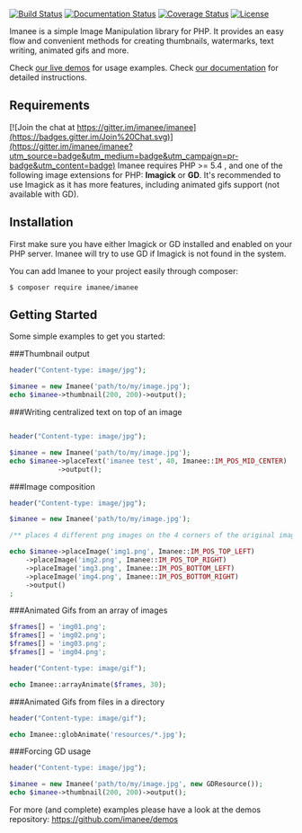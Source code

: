 [![Build Status](https://travis-ci.org/imanee/imanee.svg?branch=master)](https://travis-ci.org/imanee/imanee)
[![Documentation Status](https://readthedocs.org/projects/imanee/badge/?version=latest)](https://readthedocs.org/projects/imanee/?badge=latest)
[![Coverage Status](https://coveralls.io/repos/imanee/imanee/badge.svg?branch=master&service=github)](https://coveralls.io/github/imanee/imanee?branch=master)
[![License](https://img.shields.io/badge/license-MIT-brightgreen.svg)](https://github.com/imanee/imanee/blob/master/LICENSE.md)

Imanee is a simple Image Manipulation library for PHP. 
It provides an easy flow and convenient methods for creating thumbnails, watermarks, text writing, animated gifs and more.

Check [our live demos](http://imanee.io/#demos) for usage examples.
Check [our documentation](http://imanee.readthedocs.org) for detailed instructions.

## Requirements

[![Join the chat at https://gitter.im/imanee/imanee](https://badges.gitter.im/Join%20Chat.svg)](https://gitter.im/imanee/imanee?utm_source=badge&utm_medium=badge&utm_campaign=pr-badge&utm_content=badge)
Imanee requires PHP >= 5.4 , and one of the following image extensions for PHP: **Imagick** or **GD**. It's recommended to use Imagick as it has more features, including animated gifs support (not available with GD).

## Installation
First make sure you have either Imagick or GD installed and enabled on your PHP server. Imanee will try to use GD if Imagick is not found in the system.

You can add Imanee to your project easily through composer:

    $ composer require imanee/imanee

## Getting Started

Some simple examples to get you started:

###Thumbnail output

```php
header("Content-type: image/jpg");

$imanee = new Imanee('path/to/my/image.jpg');
echo $imanee->thumbnail(200, 200)->output();
```
###Writing centralized text on top of an image

```php

header("Content-type: image/jpg");

$imanee = new Imanee('path/to/my/image.jpg');
echo $imanee->placeText('imanee test', 40, Imanee::IM_POS_MID_CENTER)
            ->output();
```
                    
###Image composition

```php
header("Content-type: image/jpg");

$imanee = new Imanee('path/to/my/image.jpg');

/** places 4 different png images on the 4 corners of the original image */

echo $imanee->placeImage('img1.png', Imanee::IM_POS_TOP_LEFT)
    ->placeImage('img2.png', Imanee::IM_POS_TOP_RIGHT)
    ->placeImage('img3.png', Imanee::IM_POS_BOTTOM_LEFT)
    ->placeImage('img4.png', Imanee::IM_POS_BOTTOM_RIGHT)
    ->output()
;
```

###Animated Gifs from an array of images

```php
$frames[] = 'img01.png';
$frames[] = 'img02.png';
$frames[] = 'img03.png';
$frames[] = 'img04.png';

header("Content-type: image/gif");

echo Imanee::arrayAnimate($frames, 30);
```

###Animated Gifs from files in a directory
 
```php
header("Content-type: image/gif");

echo Imanee::globAnimate('resources/*.jpg');
```

###Forcing GD usage

```php
header("Content-type: image/jpg");

$imanee = new Imanee('path/to/my/image.jpg', new GDResource());
echo $imanee->thumbnail(200, 200)->output();
```

For more (and complete) examples please have a look at the demos repository: <a href="https://github.com/imanee/demos">https://github.com/imanee/demos</a>
